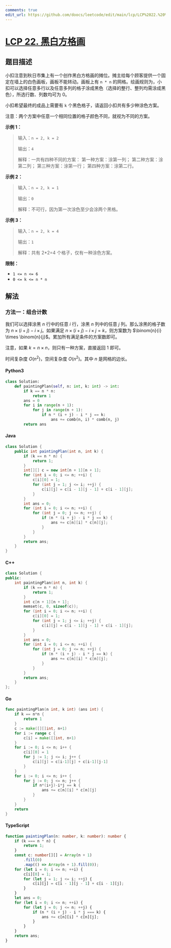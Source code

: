 ```yaml
---
comments: true
edit_url: https://github.com/doocs/leetcode/edit/main/lcp/LCP%2022.%20%E9%BB%91%E7%99%BD%E6%96%B9%E6%A0%BC%E7%94%BB/README.md
---
```


<!-- problem:start -->

# [LCP 22. 黑白方格画](https://leetcode.cn/problems/ccw6C7)

## 题目描述

<!-- description:start -->

小扣注意到秋日市集上有一个创作黑白方格画的摊位。摊主给每个顾客提供一个固定在墙上的白色画板，画板不能转动。画板上有 `n * n` 的网格。绘画规则为，小扣可以选择任意多行以及任意多列的格子涂成黑色（选择的整行、整列均需涂成黑色），所选行数、列数均可为 0。

小扣希望最终的成品上需要有 `k` 个黑色格子，请返回小扣共有多少种涂色方案。

注意：两个方案中任意一个相同位置的格子颜色不同，就视为不同的方案。

**示例 1：**

> 输入：`n = 2, k = 2`
>
> 输出：`4`
>
> 解释：一共有四种不同的方案：
> 第一种方案：涂第一列；
> 第二种方案：涂第二列；
> 第三种方案：涂第一行；
> 第四种方案：涂第二行。

**示例 2：**

> 输入：`n = 2, k = 1`
>
> 输出：`0`
>
> 解释：不可行，因为第一次涂色至少会涂两个黑格。

**示例 3：**

> 输入：`n = 2, k = 4`
>
> 输出：`1`
>
> 解释：共有 2\*2=4 个格子，仅有一种涂色方案。

**限制：**

-   `1 <= n <= 6`
-   `0 <= k <= n * n`

<!-- description:end -->

## 解法

<!-- solution:start -->

### 方法一：组合计数

我们可以选择涂黑 $n$ 行中的任意 $i$ 行，涂黑 $n$ 列中的任意 $j$ 列。那么涂黑的格子数为 $n \times (i + j) - i \times j$。如果满足 $n \times (i + j) - i \times j = k$，则方案数为 $\binom{n}{i} \times \binom{n}{j}$。累加所有满足条件的方案数即可。

注意，如果 $k = n \times n$，则只有一种方案，直接返回 $1$ 即可。

时间复杂度 $O(n^2)$，空间复杂度 $O(n^2)$。其中 $n$ 是网格的边长。

<!-- tabs:start -->

#### Python3

```python
class Solution:
    def paintingPlan(self, n: int, k: int) -> int:
        if k == n * n:
            return 1
        ans = 0
        for i in range(n + 1):
            for j in range(n + 1):
                if n * (i + j) - i * j == k:
                    ans += comb(n, i) * comb(n, j)
        return ans
```

#### Java

```java
class Solution {
    public int paintingPlan(int n, int k) {
        if (k == n * n) {
            return 1;
        }
        int[][] c = new int[n + 1][n + 1];
        for (int i = 0; i <= n; ++i) {
            c[i][0] = 1;
            for (int j = 1; j <= i; ++j) {
                c[i][j] = c[i - 1][j - 1] + c[i - 1][j];
            }
        }
        int ans = 0;
        for (int i = 0; i <= n; ++i) {
            for (int j = 0; j <= n; ++j) {
                if (n * (i + j) - i * j == k) {
                    ans += c[n][i] * c[n][j];
                }
            }
        }
        return ans;
    }
}
```

#### C++

```cpp
class Solution {
public:
    int paintingPlan(int n, int k) {
        if (k == n * n) {
            return 1;
        }
        int c[n + 1][n + 1];
        memset(c, 0, sizeof(c));
        for (int i = 0; i <= n; ++i) {
            c[i][0] = 1;
            for (int j = 1; j <= i; ++j) {
                c[i][j] = c[i - 1][j - 1] + c[i - 1][j];
            }
        }
        int ans = 0;
        for (int i = 0; i <= n; ++i) {
            for (int j = 0; j <= n; ++j) {
                if (n * (i + j) - i * j == k) {
                    ans += c[n][i] * c[n][j];
                }
            }
        }
        return ans;
    }
};
```

#### Go

```go
func paintingPlan(n int, k int) (ans int) {
	if k == n*n {
		return 1
	}
	c := make([][]int, n+1)
	for i := range c {
		c[i] = make([]int, n+1)
	}
	for i := 0; i <= n; i++ {
		c[i][0] = 1
		for j := 1; j <= i; j++ {
			c[i][j] = c[i-1][j] + c[i-1][j-1]
		}
	}
	for i := 0; i <= n; i++ {
		for j := 0; j <= n; j++ {
			if n*(i+j)-i*j == k {
				ans += c[n][i] * c[n][j]
			}
		}
	}
	return
}
```

#### TypeScript

```ts
function paintingPlan(n: number, k: number): number {
    if (k === n * n) {
        return 1;
    }
    const c: number[][] = Array(n + 1)
        .fill(0)
        .map(() => Array(n + 1).fill(0));
    for (let i = 0; i <= n; ++i) {
        c[i][0] = 1;
        for (let j = 1; j <= i; ++j) {
            c[i][j] = c[i - 1][j - 1] + c[i - 1][j];
        }
    }
    let ans = 0;
    for (let i = 0; i <= n; ++i) {
        for (let j = 0; j <= n; ++j) {
            if (n * (i + j) - i * j === k) {
                ans += c[n][i] * c[n][j];
            }
        }
    }
    return ans;
}
```

<!-- tabs:end -->

<!-- solution:end -->

<!-- problem:end -->
